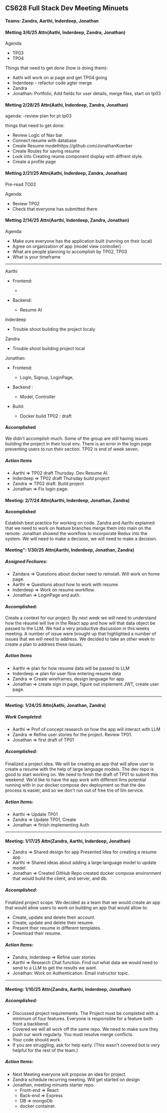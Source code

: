 ## CS628 Full Stack Dev Meeting Minuets
#### Teams: Zandra, Aarthi, Inderdeep, Jonathan

#### Metting 3/6/25 Attn(Aathi, Inderdeep, Zandra, Jonathan)

Agenda: 
- TP03
- TP04
  
Things that need to get done (how is doing them):

- Aathi will work on ai page and get TP04 going
- Inderdeep - refactor code agter merge
- Zandra
- Jonathan: Portfolio, Add fields for user details, merge files, start on tp03

#### Metting 2/28/25 Attn(Aathi, Inderdeep, Zandra, Jonathan)  
agenda: 
-review plan for pt tp03

things that need to get done: 
 
- Review Logic of Nav bar
- Connect resume with database
- Create Resume modelhttps://github.com/JonathanKoerber
- Create Routes for saving resume
- Look into Creating reume component display with diffrent style.
- Create a profile page

#### Metting 2/21/25 Attn(Aathi, Inderdeep, Zandra, Jonathan)

Pre-read TO02

Agenda:

- Review TP02
- Check that everyone has submitted there 

#### Metting 2/14/25 Attn(Aarthi, Inderdeep, Zandra, Jonathan)

Agenda: 
- Make sure everyone has the application built (running on their local)
- Agree on organization of app (model view controller)
- What are people planning to accomplish by TP02, TP03
- What is your timeframe 

___
Aarthi

- Frontend:

  -

- Backend:

  - Resume AI

Inderdeep

- Trouble shoot building the project localy

Zandra

- Trouble shoot building project local

Jonathan:

  - Frontend:
    - Login, Signup, LoginPage,

  - Backend :

    - Model, Controller

  - Build:
    
    - Docker build
TP02 : draft
    
#### Accomplished
We didn't accomplish much. Some of the group are still having issues building the project in their local env. There is 
an error in the login page preventing users to run their section. TP02 is end of week seven. 

##### *Action Items*                                                           
- Aarthi => TP02 draft Thursday. Dev Resume AI.  
- Inderdeep => TP02 draft Thursday build project
- Zandra => TP02 draft. Build project             
- Jonathan => Fix login page. 

#### Meeting: 2/7/24 Attn(Aarthi, Inderdeep, Jonathan, Zandra)

#### Accomplished
Establish best practice for working on code. Zandra and Aarthi explained that we need to work on feature branches 
merge them into main on the remote. Jonathan showed the workflow to incorporate Redux into the system. We will need to 
make a decision, we will need to make a decision. 


#### Meeting": 1/30/25 Attn(Aarthi, Inderdeep, Jonathan, Zandra)
##### Assigned Fechures: 
- Zandara => Questions about docker need to reinstall. Will work on home page.
- Aarthi => Questions about how to work with resume.
- Inderdeep => Work on resume workflow.
- Jonathan => LoginPage and auth. 

#### Accomplished:
Create a context for our project. By next week we will need to understand how the résumé will live in the React app and how
will that data object be passed to the LLM. We had a very productive discussion in this weeks meeting. A number of issue 
were brought up that highlighted a number of issues that we will need to address. We decided to take an other week to create a plan 
to address these issues. 

##### *Action Items*
- Aarthi => plan for how resume data will be passed to LLM
- Inderdeep => plan for user flow entering resume data
- Zandra => Create wireframes, design language for app
- Jonathan => create sign in page, figure out implement JWT, create user page.  

___
#### Meeting: 1/24/25 Attn(Aathi, Jonathan, Zandra)
##### Work Completed:
  - Aarthi => Prof of concept research on how the app will interact with LLM
  - Zandra => Refine user stories for the project. Review TP01.
  - Jonathan => first draft of TP01
##### Accomplished: 
Finalized a project idea. We will be creating an app that will allow user to create a resume with the help of large language 
models. The dev repo is good to start working on. We need to finish the draft of TP01 to submit this weekend. We'd like to 
have the app work with different llms potential running with in our docker compose dev deployment so that the dev process 
is easier, and so we don't run out of free trie of llm service. 

##### *Action Items*:
  - Aarthi => Update TP01
  - Zandra => Update TP01, Create 
  - Jonathan => finish implementing Auth
____ 
#### Meeting: 1/17/25 Attn(Zandra, Aarthi, Inderdeep, Jonathan)
  - Zandra => Shared design for app Presented Idea for creating a resume app
  - Aarthi => Shared ideas about adding a large language model to update model
  - Jonathan => Created GitHub Repo created docker compose environment that would build the client, and server, and db.

##### Accomplished:
Finalized project scope. We decided as a team that we would create an app that would allow users to work on building an app that would allow to:
  - Create, update and delete their account. 
  - Create, update and delete their resume.
  - Present their resume in different templates.
  - Download their resume.
##### *Action Items*:
  - Zandra, Inderdeep => Refine user stories 
  - Aarthi => Research Chat function. Find out what data we would need to send to a LLM to get the results we want. 
  - Jonathan: Work on Authentication. Email instructor topic.
____

#### Meeting: 1/10/25 Attn(Zandra, Aarthi, Inderdeep, Jonathan)

##### Accomplished:
- Discussed project requirements. The Project must be completed with a minimum of four features. Everyone is responsible for a feature both front a backbend.
- Covered we will all work off the same repo. We need to make sure they push our work regularly. You must resolve merge conflicts.
- Your code should work.
- If you are struggling, ask for help early. (This wasn't covered but is very helpful for the rest of the team.)

##### *Action Items*:
- Next Meeting everyone will propose an idea for project
- Zandra schedule recurring meeting. Will get started on design
- Jonathan, meeting minuets starter repo.
  - Front-end  => React
  - Back-end => Express
  - DB => mongoDb
  - docker container. 
